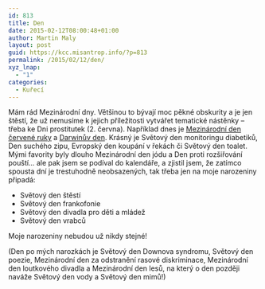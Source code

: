 ```yaml
---
id: 813
title: Den
date: 2015-02-12T08:00:48+01:00
author: Martin Maly
layout: post
guid: https://kcc.misantrop.info/?p=813
permalink: /2015/02/12/den/
xyz_lnap:
  - "1"
categories:
  - Kuřecí
---
```

Mám rád Mezinárodní dny. Většinou to bývají moc pěkné obskurity a je jen štěstí, že už nemusíme k jejich příležitosti vytvářet tematické nástěnky &#8211; třeba ke Dni prostitutek (2. června). Například dnes je [Mezinárodní den červené ruky](https://www.redhandday.org/) a [Darwinův den](https://darwinday.org/). Krásný je Světový den monitoringu diabetiků, Den suchého zipu, Evropský den koupání v řekách či Světový den toalet. Mými favority byly dlouho Mezinárodní den jódu a Den proti rozšiřování pouští&#8230; ale pak jsem se podíval do kalendáře, a zjistil jsem, že zatímco spousta dní je trestuhodně neobsazených, tak třeba jen na moje narozeniny připadá:

  * Světový den štěstí
  * Světový den frankofonie
  * Světový den divadla pro děti a mládež
  * Světový den vrabců

Moje narozeniny nebudou už nikdy stejné!

(Den po mých narozkách je Světový den Downova syndromu, Světový den poezie, Mezinárodní den za odstranění rasové diskriminace, Mezinárodní den loutkového divadla a Mezinárodní den lesů, na který o den později naváže Světový den vody a Světový den mimů!)